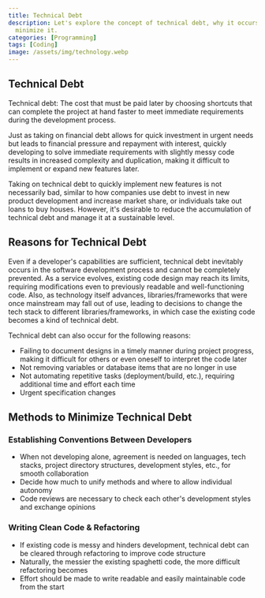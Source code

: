 ```yaml
---
title: Technical Debt
description: Let's explore the concept of technical debt, why it occurs, and how to
  minimize it.
categories: [Programming]
tags: [Coding]
image: /assets/img/technology.webp
---
```

## Technical Debt
Technical debt: The cost that must be paid later by choosing shortcuts that can complete the project at hand faster to meet immediate requirements during the development process.

Just as taking on financial debt allows for quick investment in urgent needs but leads to financial pressure and repayment with interest, quickly developing to solve immediate requirements with slightly messy code results in increased complexity and duplication, making it difficult to implement or expand new features later.

Taking on technical debt to quickly implement new features is not necessarily bad, similar to how companies use debt to invest in new product development and increase market share, or individuals take out loans to buy houses. However, it's desirable to reduce the accumulation of technical debt and manage it at a sustainable level.

## Reasons for Technical Debt
Even if a developer's capabilities are sufficient, technical debt inevitably occurs in the software development process and cannot be completely prevented.
As a service evolves, existing code design may reach its limits, requiring modifications even to previously readable and well-functioning code.
Also, as technology itself advances, libraries/frameworks that were once mainstream may fall out of use, leading to decisions to change the tech stack to different libraries/frameworks, in which case the existing code becomes a kind of technical debt.

Technical debt can also occur for the following reasons:
- Failing to document designs in a timely manner during project progress, making it difficult for others or even oneself to interpret the code later
- Not removing variables or database items that are no longer in use
- Not automating repetitive tasks (deployment/build, etc.), requiring additional time and effort each time
- Urgent specification changes

## Methods to Minimize Technical Debt
### Establishing Conventions Between Developers
- When not developing alone, agreement is needed on languages, tech stacks, project directory structures, development styles, etc., for smooth collaboration
- Decide how much to unify methods and where to allow individual autonomy
- Code reviews are necessary to check each other's development styles and exchange opinions

### Writing Clean Code & Refactoring
- If existing code is messy and hinders development, technical debt can be cleared through refactoring to improve code structure
- Naturally, the messier the existing spaghetti code, the more difficult refactoring becomes
- Effort should be made to write readable and easily maintainable code from the start
